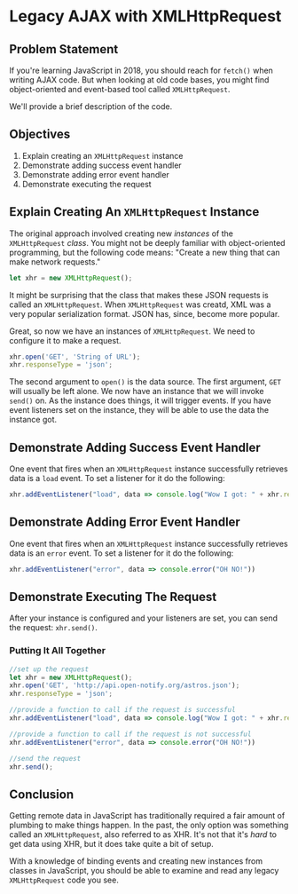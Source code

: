 # Legacy AJAX with XMLHttpRequest

## Problem Statement

If you're learning JavaScript in 2018, you should reach for `fetch()` when
writing AJAX code. But when looking at old code bases, you might find
object-oriented and event-based tool called `XMLHttpRequest`.

We'll provide a brief description  of the code.

## Objectives

1. Explain creating an `XMLHttpRequest` instance
2. Demonstrate adding success event handler
3. Demonstrate adding error event handler
4. Demonstrate executing the request

## Explain Creating An `XMLHttpRequest` Instance

The original approach involved creating new _instances_ of the `XMLHttpRequest`
_class_. You might not be deeply familiar with object-oriented programming, but
the following code means: "Create a new thing that can make network requests."

```js
let xhr = new XMLHttpRequest();
```

It might be surprising that the class that makes these JSON requests is called
an `XMLHttpRequest`. When `XMLHttpRequest` was creatd, XML was a very popular
serialization format. JSON has, since, become more popular.

Great, so now we have an instances of `XMLHttpRequest`. We need to configure it
to make a request.

```js
xhr.open('GET', 'String of URL');
xhr.responseType = 'json';
```

The second argument to `open()` is the data source. The first argument, `GET`
will usually be left alone. We now have an instance that we will invoke
`send()` on. As the instance does things, it will trigger events. If you have
event listeners set on the instance, they will be able to use the data the
instance got.

## Demonstrate Adding Success Event Handler

One event that fires when an `XMLHttpRequest` instance successfully retrieves
data is a `load` event. To set a listener for it do the following:

```js
xhr.addEventListener("load", data => console.log("Wow I got: " + xhr.response))
```

## Demonstrate Adding Error Event Handler

One event that fires when an `XMLHttpRequest` instance successfully retrieves
data is an `error` event. To set a listener for it do the following:

```js
xhr.addEventListener("error", data => console.error("OH NO!"))
```
## Demonstrate Executing The Request

After your instance is configured and your listeners are set, you can send the
request: `xhr.send()`.

### Putting It All Together

```js
//set up the request
let xhr = new XMLHttpRequest();
xhr.open('GET', 'http://api.open-notify.org/astros.json');
xhr.responseType = 'json';

//provide a function to call if the request is successful
xhr.addEventListener("load", data => console.log("Wow I got: " + xhr.response))

//provide a function to call if the request is not successful
xhr.addEventListener("error", data => console.error("OH NO!"))

//send the request
xhr.send();
```

## Conclusion

Getting remote data in JavaScript has traditionally required a fair amount of
plumbing to make things happen. In the past, the only option was something
called an `XMLHttpRequest`, also referred to as XHR. It's not that it's *hard*
to get data using XHR, but it does take quite a bit of setup.

With a knowledge of binding events and creating new instances from classes in
JavaScript, you should be able to examine and read any legacy `XMLHttpRequest`
code you see.

